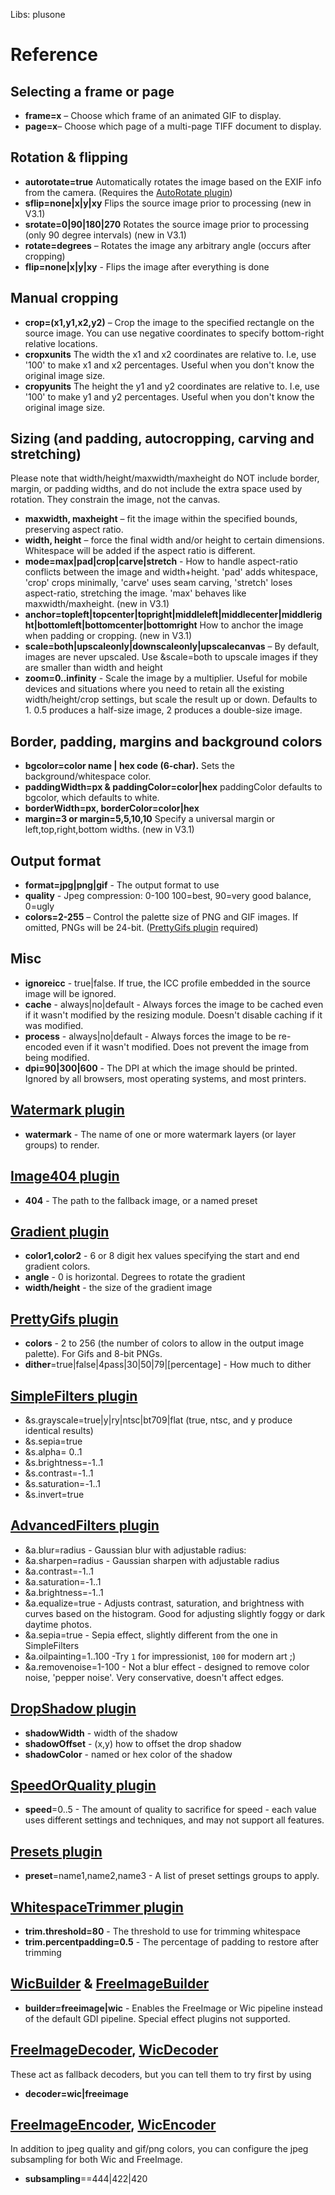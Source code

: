 Libs: plusone

# Reference

## Selecting a frame or page

* **frame=x** – Choose which frame of an animated GIF to display.
* **page=x**– Choose which page of a multi-page TIFF document to display.

## Rotation & flipping

* **autorotate=true** Automatically rotates the image based on the EXIF info from the camera. (Requires the [AutoRotate plugin](/plugins/autorotate))
* **sflip=none\|x\|y\|xy** Flips the source image prior to processing (new in V3.1)
* **srotate=0\|90\|180\|270** Rotates the source image prior to processing (only 90 degree intervals) (new in V3.1)
* **rotate=degrees** – Rotates the image any arbitrary angle (occurs after cropping)
* **flip=none\|x\|y\|xy** - Flips the image after everything is done

## Manual cropping

* **crop=(x1,y1,x2,y2)** – Crop the image to the specified rectangle on the source image. You can use negative coordinates to specify bottom-right relative locations.
* **cropxunits** The width the x1 and x2 coordinates are relative to. I.e, use '100' to make x1 and x2 percentages. Useful when you don't know the original image size.
* **cropyunits** The height the y1 and y2 coordinates are relative to. I.e, use '100' to make y1 and y2 percentages. Useful when you don't know the original image size.


## Sizing (and padding, autocropping, carving and stretching)

Please note that width/height/maxwidth/maxheight do NOT include border, margin, or padding widths, and do not include the extra space used by rotation. They constrain the image, not the canvas.

* **maxwidth, maxheight** – fit the image within the specified bounds, preserving aspect ratio.
* **width, height** – force the final width and/or height to certain dimensions. Whitespace will be added if the aspect ratio is different.
* **mode=max\|pad\|crop\|carve\|stretch** - How to handle aspect-ratio conflicts between the image and width+height. 'pad' adds whitespace, 'crop' crops minimally, 'carve' uses seam carving, 'stretch' loses aspect-ratio, stretching the image. 'max' behaves like maxwidth/maxheight. (new in V3.1)
* **anchor=topleft\|topcenter\|topright\|middleleft\|middlecenter\|middleright\|bottomleft\|bottomcenter\|bottomright** How to anchor the image when padding or cropping. (new in V3.1)
* **scale=both\|upscaleonly\|downscaleonly\|upscalecanvas** – By default, images are never upscaled. Use &scale=both to upscale images if they are smaller than width and height
* **zoom=0..infinity** - Scale the image by a multiplier. Useful for mobile devices and situations where you need to retain all the existing width/height/crop settings, but scale the result up or down. Defaults to 1. 0.5 produces a half-size image, 2 produces a double-size image.

## Border, padding, margins and background colors

* **bgcolor=color name \| hex code (6-char).** Sets the background/whitespace color.
* **paddingWidth=px & paddingColor=color\|hex** paddingColor defaults to bgcolor, which defaults to white.
* **borderWidth=px, borderColor=color\|hex**
* **margin=3 or margin=5,5,10,10** Specify a universal margin or left,top,right,bottom widths. (new in V3.1)

## Output format
* **format=jpg\|png\|gif** - The output format to use
* **quality** - Jpeg compression: 0-100 100=best, 90=very good balance, 0=ugly
* **colors=2-255** – Control the palette size of PNG and GIF images. If omitted, PNGs will be 24-bit. ([PrettyGifs plugin](/plugins/prettygifs) required)

## Misc

* **ignoreicc** - true|false. If true, the ICC profile embedded in the source image will be ignored.
* **cache** - always|no|default - Always forces the image to be cached even if it wasn't modified by the resizing module. Doesn't disable caching if it was modified.
* **process** - always|no|default - Always forces the image to be re-encoded even if it wasn't modified. Does not prevent the image from being modified.
* **dpi=90\|300\|600** - The DPI at which the image should be printed. Ignored by all browsers, most operating systems, and most printers.

## [Watermark plugin](/plugins/watermark)

* **watermark** - The name of one or more watermark layers (or layer groups) to render.

## [Image404 plugin](/plugins/image404)

* **404** - The path to the fallback image, or a named preset

## [Gradient plugin](/plugins/gradient)

* **color1,color2** - 6 or 8 digit hex values specifying the start and end gradient colors. 
* **angle** - 0 is horizontal. Degrees to rotate the gradient
* **width/height** - the size of the gradient image

## [PrettyGifs plugin](/plugins/prettygifs)

* **colors** - 2 to 256 (the number of colors to allow in the output image palette). For Gifs and 8-bit PNGs.
* **dither**=true|false|4pass|30|50|79|[percentage] - How much to dither

## [SimpleFilters plugin](/plugins/simplefilters)

* &s.grayscale=true|y|ry|ntsc|bt709|flat  (true, ntsc, and y produce identical results)
* &s.sepia=true
* &s.alpha= 0..1
* &s.brightness=-1..1
* &s.contrast=-1..1
* &s.saturation=-1..1
* &s.invert=true

## [AdvancedFilters plugin](/plugins/advancedfilters)

* &a.blur=radius - Gaussian blur with adjustable radius:
* &a.sharpen=radius - Gaussian sharpen with adjustable radius
* &a.contrast=-1..1
* &a.saturation=-1..1
* &a.brightness=-1..1
* &a.equalize=true - Adjusts contrast, saturation, and brightness with curves based on the histogram. Good for adjusting slightly foggy or dark daytime photos. 
* &a.sepia=true - Sepia effect, slightly different from the one in SimpleFilters
* &a.oilpainting=1..100 -Try `1` for impressionist, `100` for modern art ;)
* &a.removenoise=1-100 - Not a blur effect - designed to remove color noise, 'pepper noise'. Very conservative, doesn't affect edges.

## [DropShadow plugin](/plugins/dropshadow)

* **shadowWidth** - width of the shadow
* **shadowOffset** - (x,y) how to offset the drop shadow
* **shadowColor** - named or hex color of the shadow

## [SpeedOrQuality plugin](/plugins/speedorquality)

* **speed**=0..5 - The amount of quality to sacrifice for speed - each value uses different settings and techniques, and may not support all features.

## [Presets plugin](/plugins/presets)

* **preset**=name1,name2,name3 - A list of preset settings groups to apply. 

## [WhitespaceTrimmer plugin](/plugins/whitespacetrimmer)

* **trim.threshold=80** - The threshold to use for trimming whitespace
* **trim.percentpadding=0.5** - The percentage of padding to restore after trimming

## [WicBuilder](/plugins/wic) & [FreeImageBuilder](/plugins/freeimage)

* **builder=freeimage\|wic** - Enables the FreeImage or Wic pipeline instead of the default GDI pipeline. Special effect plugins not supported.

## [FreeImageDecoder](/plugins/freeimage), [WicDecoder](/plugins/wic)

These act as fallback decoders, but you can tell them to try first by using 

* **decoder=wic\|freeimage**

## [FreeImageEncoder](/plugins/freeimage), [WicEncoder](/plugins/wic)

In addition to jpeg quality and gif/png colors, you can configure the jpeg subsampling for both Wic and FreeImage.

* **subsampling**==444|422|420
